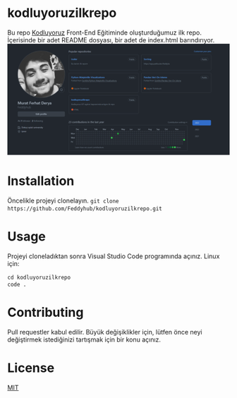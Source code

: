 # kodluyoruzilkrepo
Bu repo [Kodluyoruz](A.png) Front-End Eğitiminde oluşturduğumuz ilk repo. İçerisinde bir adet README dosyası, bir adet de index.html barındırıyor.
![KODLUYORUZ](A.png)
#  Installation
Öncelikle projeyi clonelayın.
`git clone https://github.com/Feddyhub/kodluyoruzilkrepo.git`

#  Usage
Projeyi cloneladıktan sonra Visual Studio Code programında açınız.
Linux için:
```
cd kodluyoruzilkrepo
code .
```
#  Contributing
Pull requestler kabul edilir. Büyük değişiklikler için, lütfen önce neyi değiştirmek istediğinizi tartışmak için bir konu açınız.
#  License
[MIT](https://choosealicense.com/licenses/mit/)



